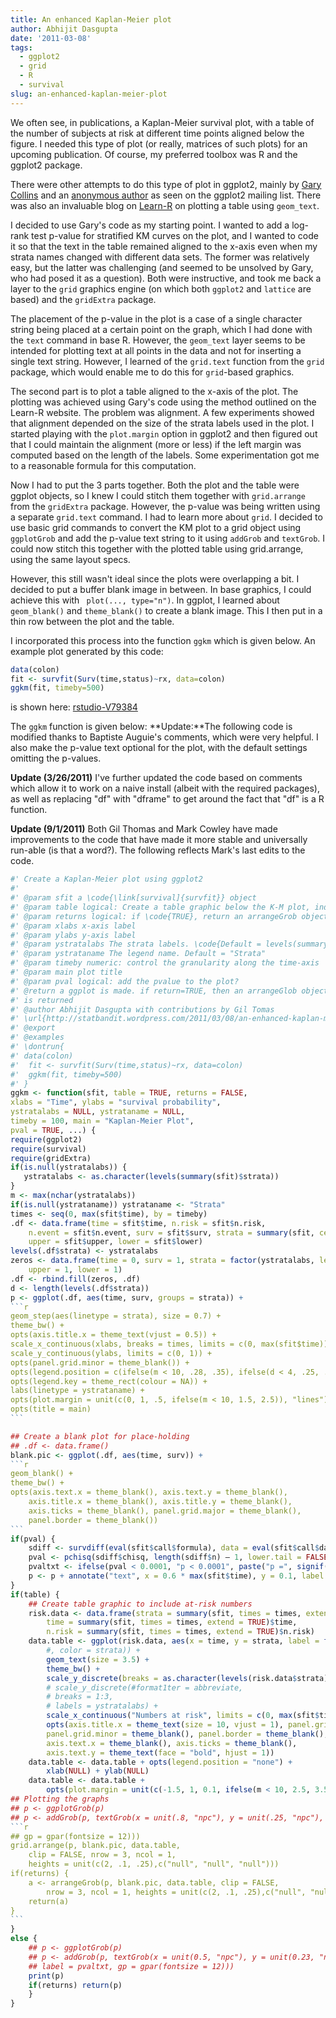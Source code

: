 ```yaml
---
title: An enhanced Kaplan-Meier plot
author: Abhijit Dasgupta
date: '2011-03-08'
tags:
  - ggplot2
  - grid
  - R
  - survival
slug: an-enhanced-kaplan-meier-plot
---
```


We often see, in publications, a Kaplan-Meier survival plot, with a table of the number of subjects at risk at different time points aligned below the figure. I needed this type of plot (or really, matrices of such plots) for an upcoming publication. Of course, my preferred toolbox was R and the ggplot2 package.

There were other attempts to do this type of plot in ggplot2, mainly by [Gary Collins](http://groups.google.com/group/ggplot2/browse_thread/thread/8bfbe906751e38db) and an [anonymous author](http://groups.google.com/group/ggplot2/browse_thread/thread/f14eb0895a34f91c) as seen on the ggplot2 mailing list. There was also an invaluable blog on [Learn-R](http://learnr.wordpress.com) on plotting a table using `geom_text`.

I decided to use Gary's code as my starting point. I wanted to add a log-rank test p-value for stratified KM curves on the plot, and I wanted to code it so that the text in the table remained aligned to the x-axis even when my strata names changed with different data sets. The former was relatively easy, but the latter was challenging (and seemed to be unsolved by Gary, who had posed it as a question). Both were instructive, and took me back a layer to the `grid` graphics engine (on which both `ggplot2` and `lattice` are based) and the `gridExtra` package.

The placement of the p-value in the plot is a case of a single character string being placed at a certain point on the graph, which I had done with the `text` command in base R. However, the `geom_text` layer seems to be intended for plotting text at all points in the data and not for inserting a single text string. However, I learned of the `grid.text` function from the `grid` package, which would enable me to do this for `grid`-based graphics.

The second part is to plot a table aligned to the x-axis of the plot. The plotting was achieved using Gary's code using the method outlined on the Learn-R website. The problem was alignment. A few experiments showed that alignment depended on the size of the strata labels used in the plot. I started playing with the `plot.margin` option in ggplot2 and then figured out that I could maintain the alignment (more or less) if the left margin was computed based on the length of the labels. Some experimentation got me to a reasonable formula for this computation.

Now I had to put the 3 parts together. Both the plot and the table were ggplot objects, so I knew I could stitch them together with `grid.arrange` from the `gridExtra` package. However, the p-value was being written using a separate `grid.text` command. I had to learn more about `grid`. I decided to use basic grid commands to convert the KM plot to a grid object using `ggplotGrob` and add the p-value text string to it using `addGrob` and `textGrob`. I could now stitch this together with the plotted table using grid.arrange, using the same layout specs.

However, this still wasn't ideal since the plots were overlapping a bit. I decided to put a buffer blank image in between. In base graphics, I could achieve this with ` plot(..., type="n")`. In ggplot, I learned about `geom_blank()` and `theme_blank()` to create a blank image. This I then put in a thin row between the plot and the table.

I incorporated this process into the function `ggkm` which is given below. An example plot generated by this code:

```r
data(colon)
fit <- survfit(Surv(time,status)~rx, data=colon)
ggkm(fit, timeby=500)
```

is shown here:
[rstudio-V79384](http://statbandit.files.wordpress.com/2011/03/rstudio-v79384.pdf)

The `ggkm` function is given below:
**Update:**The following code is modified thanks to Baptiste Auguie's comments, which were very helpful. I also make the p-value text optional for the plot, with the default settings omitting the p-values.

**Update (3/26/2011)** I've further updated the code based on comments which allow it to work on a naive install (albeit with the required packages), as well as replacing "df" with "dframe" to get around the fact that "df" is a R function.

**Update (9/1/2011)** Both Gil Thomas and Mark Cowley have made improvements to the code that have made it more stable and universally run-able (is that a word?). The following reflects Mark's last edits to the code.

````r
#' Create a Kaplan-Meier plot using ggplot2
#'
#' @param sfit a \code{\link[survival]{survfit}} object
#' @param table logical: Create a table graphic below the K-M plot, indicating at-risk numbers?
#' @param returns logical: if \code{TRUE}, return an arrangeGrob object
#' @param xlabs x-axis label
#' @param ylabs y-axis label
#' @param ystratalabs The strata labels. \code{Default = levels(summary(sfit)$strata)}
#' @param ystrataname The legend name. Default = "Strata"
#' @param timeby numeric: control the granularity along the time-axis
#' @param main plot title
#' @param pval logical: add the pvalue to the plot?
#' @return a ggplot is made. if return=TRUE, then an arrangeGlob object
#' is returned
#' @author Abhijit Dasgupta with contributions by Gil Tomas
#' \url{http://statbandit.wordpress.com/2011/03/08/an-enhanced-kaplan-meier-plot/}
#' @export
#' @examples
#' \dontrun{
#' data(colon)
#'	fit <- survfit(Surv(time,status)~rx, data=colon)
#'	ggkm(fit, timeby=500)
#' }
ggkm <- function(sfit, table = TRUE, returns = FALSE,
xlabs = "Time", ylabs = "survival probability",
ystratalabs = NULL, ystrataname = NULL,
timeby = 100, main = "Kaplan-Meier Plot",
pval = TRUE, ...) {
require(ggplot2)
require(survival)
require(gridExtra)
if(is.null(ystratalabs)) {
   ystratalabs <- as.character(levels(summary(sfit)$strata))
}
m <- max(nchar(ystratalabs))
if(is.null(ystrataname)) ystrataname <- "Strata"
times <- seq(0, max(sfit$time), by = timeby)
.df <- data.frame(time = sfit$time, n.risk = sfit$n.risk,
    n.event = sfit$n.event, surv = sfit$surv, strata = summary(sfit, censored = T)$strata,
    upper = sfit$upper, lower = sfit$lower)
levels(.df$strata) <- ystratalabs
zeros <- data.frame(time = 0, surv = 1, strata = factor(ystratalabs, levels=levels(.df$strata)),
    upper = 1, lower = 1)
.df <- rbind.fill(zeros, .df)
d <- length(levels(.df$strata))
p <- ggplot(.df, aes(time, surv, groups = strata)) +
```r
geom_step(aes(linetype = strata), size = 0.7) +
theme_bw() +
opts(axis.title.x = theme_text(vjust = 0.5)) +
scale_x_continuous(xlabs, breaks = times, limits = c(0, max(sfit$time))) +
scale_y_continuous(ylabs, limits = c(0, 1)) +
opts(panel.grid.minor = theme_blank()) +
opts(legend.position = c(ifelse(m < 10, .28, .35), ifelse(d < 4, .25, .35))) +
opts(legend.key = theme_rect(colour = NA)) +
labs(linetype = ystrataname) +
opts(plot.margin = unit(c(0, 1, .5, ifelse(m < 10, 1.5, 2.5)), "lines")) +
opts(title = main)
```

## Create a blank plot for place-holding
## .df <- data.frame()
blank.pic <- ggplot(.df, aes(time, surv)) +
```r
geom_blank() +
theme_bw() +
opts(axis.text.x = theme_blank(), axis.text.y = theme_blank(),
    axis.title.x = theme_blank(), axis.title.y = theme_blank(),
    axis.ticks = theme_blank(), panel.grid.major = theme_blank(),
    panel.border = theme_blank())
```
if(pval) {
    sdiff <- survdiff(eval(sfit$call$formula), data = eval(sfit$call$data))
    pval <- pchisq(sdiff$chisq, length(sdiff$n) – 1, lower.tail = FALSE)
    pvaltxt <- ifelse(pval < 0.0001, "p < 0.0001", paste("p =", signif(pval, 3)))
    p <- p + annotate("text", x = 0.6 * max(sfit$time), y = 0.1, label = pvaltxt)
}
if(table) {
    ## Create table graphic to include at-risk numbers
    risk.data <- data.frame(strata = summary(sfit, times = times, extend = TRUE)$strata,
        time = summary(sfit, times = times, extend = TRUE)$time,
        n.risk = summary(sfit, times = times, extend = TRUE)$n.risk)
    data.table <- ggplot(risk.data, aes(x = time, y = strata, label = format(n.risk, nsmall = 0))) +
        #, color = strata)) +
        geom_text(size = 3.5) +
        theme_bw() +
        scale_y_discrete(breaks = as.character(levels(risk.data$strata)), labels = ystratalabs) +
        # scale_y_discrete(#format1ter = abbreviate,
        # breaks = 1:3,
        # labels = ystratalabs) +
        scale_x_continuous("Numbers at risk", limits = c(0, max(sfit$time))) +
        opts(axis.title.x = theme_text(size = 10, vjust = 1), panel.grid.major = theme_blank(),
        panel.grid.minor = theme_blank(), panel.border = theme_blank(),
        axis.text.x = theme_blank(), axis.ticks = theme_blank(),
        axis.text.y = theme_text(face = "bold", hjust = 1))
    data.table <- data.table + opts(legend.position = "none") +
        xlab(NULL) + ylab(NULL)
    data.table <- data.table +
        opts(plot.margin = unit(c(-1.5, 1, 0.1, ifelse(m < 10, 2.5, 3.5) – 0.28 * m), "lines"))
## Plotting the graphs
## p <- ggplotGrob(p)
## p <- addGrob(p, textGrob(x = unit(.8, "npc"), y = unit(.25, "npc"), label = pvaltxt,
```r
## gp = gpar(fontsize = 12)))
grid.arrange(p, blank.pic, data.table,
    clip = FALSE, nrow = 3, ncol = 1,
    heights = unit(c(2, .1, .25),c("null", "null", "null")))
if(returns) {
    a <- arrangeGrob(p, blank.pic, data.table, clip = FALSE,
        nrow = 3, ncol = 1, heights = unit(c(2, .1, .25),c("null", "null", "null")))
    return(a)
}
```
}
else {
    ## p <- ggplotGrob(p)
    ## p <- addGrob(p, textGrob(x = unit(0.5, "npc"), y = unit(0.23, "npc"),
    ## label = pvaltxt, gp = gpar(fontsize = 12)))
    print(p)
    if(returns) return(p)
    }
}
````
